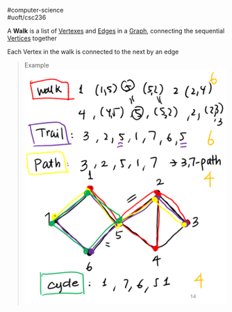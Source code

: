 #computer-science  
#uoft/csc236 

A **Walk** is a list of [Vertexes](Vertex.md) and [Edges](Edge.md) in a [Graph](Graph.md), connecting the sequential [Vertices](Vertex.md) together

Each Vertex in the walk is connected to the next by an edge

> Example  
> 	![Pasted image 20240529155616](attachments/Pasted%20image%2020240529155616.png)